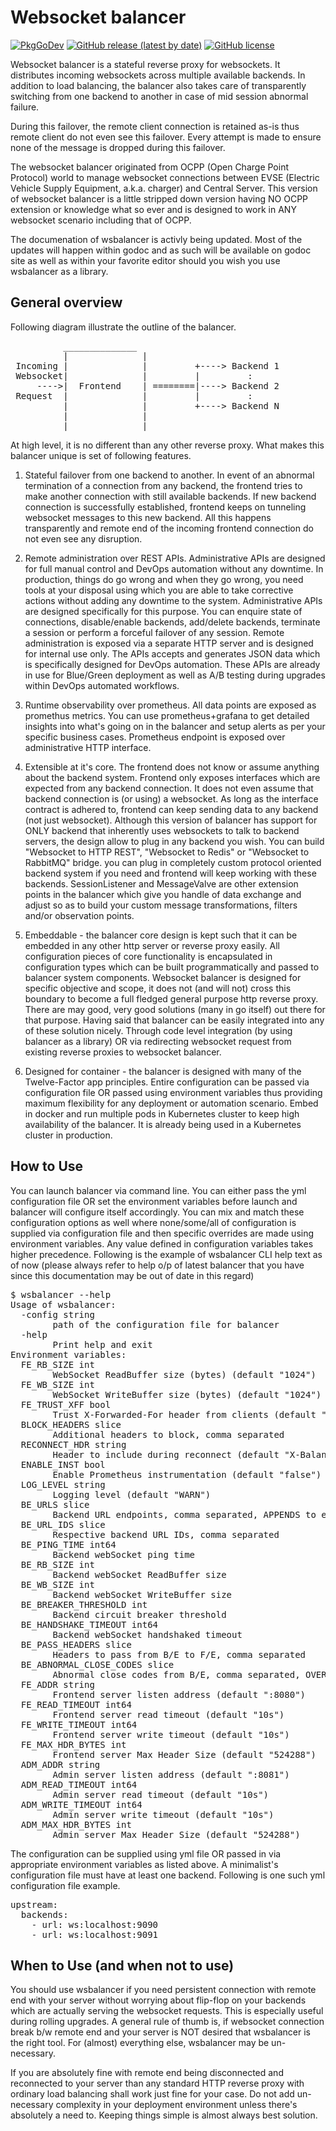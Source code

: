 # Websocket balancer

[![PkgGoDev](https://pkg.go.dev/badge/github.com/apundir/wsbalancer)](https://pkg.go.dev/github.com/apundir/wsbalancer)
[![GitHub release (latest by date)](https://img.shields.io/github/v/release/apundir/wsbalancer)](https://github.com/apundir/wsbalancer/releases)
[![GitHub license](https://img.shields.io/github/license/apundir/wsbalancer)](https://github.com/apundir/wsbalancer/blob/master/LICENSE)

Websocket balancer is a stateful reverse proxy for websockets. It distributes
incoming websockets across multiple available backends. In addition to load
balancing, the balancer also takes care of transparently switching from one
backend to another in case of mid session abnormal failure.

During this failover, the remote client connection is retained as-is thus
remote client do not even see this failover. Every attempt is made to ensure
none of the message is dropped during this failover.

The websocket balancer originated from OCPP (Open Charge Point Protocol)
world to manage websocket connections between EVSE (Electric Vehicle Supply
Equipment, a.k.a. charger) and Central Server. This version of websocket
balancer is a little stripped down version having NO OCPP extension or
knowledge what so ever and is designed to work in ANY websocket scenario
including that of OCPP.

The documenation of wsbalancer is activly being updated. Most of the updates 
will happen within godoc and as such will be available on godoc site as well
as within your favorite editor should you wish you use wsbalancer as a library.

## General overview


Following diagram illustrate the outline of the balancer.
<pre>
          ______________
          |              |
 Incoming |              |         +----> Backend 1
 Websocket|              |         |         :
     ---->|  Frontend    | ========|----> Backend 2
 Request  |              |         |         :
          |              |         +----> Backend N
          |              |
          |______________|
</pre>
At high level,  it is no different than any other reverse proxy. What makes
this balancer unique is set of following features.

1. Stateful failover from one backend to another. In event of an abnormal
termination of a connection from any backend, the frontend tries to make
another connection with still available backends. If new backend connection
is successfully established, frontend keeps on tunneling websocket messages
to this new backend. All this happens transparently and remote end of the
incoming frontend connection do not even see any disruption.

2. Remote administration over REST APIs. Administrative APIs are designed for
full manual control and DevOps automation without any downtime. In
production, things do go wrong and when they go wrong, you need tools at your
disposal using which you are able to take corrective actions without adding
any downtime to the system. Administrative APIs are designed specifically for
this purpose. You can enquire state of connections, disable/enable backends,
add/delete backends, terminate a session or perform a forceful failover of
any session. Remote administration is exposed via a separate HTTP server and
is designed for internal use only. The APIs accepts and generates JSON data
which is specifically designed for DevOps automation. These APIs are already
in use for Blue/Green deployment as well as A/B testing during upgrades
within DevOps automated workflows.

3. Runtime observability over prometheus. All data points are exposed as
promethus metrics. You can use prometheus+grafana to get detailed insights
into what's going on in the balancer and setup alerts as per your specific
business cases. Prometheus endpoint is exposed over administrative HTTP
interface.

4. Extensible at it's core. The frontend does not know or assume anything
about the backend system. Frontend only exposes interfaces which are expected
from any backend connection. It does not even assume that backend connection
is (or using) a websocket. As long as the interface contract is adhered to,
frontend can keep sending data to any backend (not just websocket). Although
this version of balancer has support for ONLY backend that inherently uses
websockets to talk to backend servers, the design allow to plug in any
backend you wish. You can build "Websocket to HTTP REST", "Websocket to
Redis" or "Websocket to RabbitMQ" bridge. you can plug in completely custom
protocol oriented backend system if you need and frontend will keep working
with these backends. SessionListener and MessageValve are other extension
points in the balancer which give you handle of data exchange and adjust so
as to build your custom message transformations, filters and/or observation
points.

5. Embeddable - the balancer core design is kept such that it can be embedded
in any other http server or reverse proxy easily. All configuration pieces of
core functionality is encapsulated in configuration types which can be built
programmatically and passed to balancer system components. Websocket balancer
is designed for specific objective and scope, it does not (and will not)
cross this boundary to become a full fledged general purpose http reverse
proxy. There are may good, very good solutions (many in go itself) out there
for that purpose. Having said that balancer can be easily integrated into any
of these solution nicely. Through code level integration (by using balancer
as a library) OR via redirecting websocket request from existing reverse
proxies to websocket balancer.

6. Designed for container - the balancer is designed with many of the
Twelve-Factor app principles. Entire configuration can be passed via
configuration file OR passed using environment variables thus providing
maximum flexibility for any deployment or automation scenario. Embed in
docker and run multiple pods in Kubernetes cluster to keep high availability
of the balancer. It is already being used in a Kubernetes cluster in
production.

## How to Use

You can launch balancer via command line. You can either pass the yml
configuration file OR set the environment variables before launch and
balancer will configure itself accordingly. You can mix and match these
configuration options as well where none/some/all of configuration is
supplied via configuration file and then specific overrides are made using
environment variables. Any value defined in configuration variables takes
higher precedence. Following is the example of wsbalancer CLI help text as
of now (please always refer to help o/p of latest balancer that you have
since this documentation may be out of date in this regard)

<pre>
$ wsbalancer --help
Usage of wsbalancer:
  -config string
        path of the configuration file for balancer
  -help
        Print help and exit
Environment variables:
  FE_RB_SIZE int
        WebSocket ReadBuffer size (bytes) (default "1024")
  FE_WB_SIZE int
        WebSocket WriteBuffer size (bytes) (default "1024")
  FE_TRUST_XFF bool
        Trust X-Forwarded-For header from clients (default "true")
  BLOCK_HEADERS slice
        Additional headers to block, comma separated
  RECONNECT_HDR string
        Header to include during reconnect (default "X-Balancer-Reconnect")
  ENABLE_INST bool
        Enable Prometheus instrumentation (default "false")
  LOG_LEVEL string
        Logging level (default "WARN")
  BE_URLS slice
        Backend URL endpoints, comma separated, APPENDS to existing backends
  BE_URL_IDS slice
        Respective backend URL IDs, comma separated
  BE_PING_TIME int64
        Backend webSocket ping time
  BE_RB_SIZE int
        Backend webSocket ReadBuffer size
  BE_WB_SIZE int
        Backend webSocket WriteBuffer size
  BE_BREAKER_THRESHOLD int
        Backend circuit breaker threshold
  BE_HANDSHAKE_TIMEOUT int64
        Backend webSocket handshaked timeout
  BE_PASS_HEADERS slice
        Headers to pass from B/E to F/E, comma separated
  BE_ABNORMAL_CLOSE_CODES slice
        Abnormal close codes from B/E, comma separated, OVERWRITE backend config codes
  FE_ADDR string
        Frontend server listen address (default ":8080")
  FE_READ_TIMEOUT int64
        Frontend server read timeout (default "10s")
  FE_WRITE_TIMEOUT int64
        Frontend server write timeout (default "10s")
  FE_MAX_HDR_BYTES int
        Frontend server Max Header Size (default "524288")
  ADM_ADDR string
        Admin server listen address (default ":8081")
  ADM_READ_TIMEOUT int64
        Admin server read timeout (default "10s")
  ADM_WRITE_TIMEOUT int64
        Admin server write timeout (default "10s")
  ADM_MAX_HDR_BYTES int
        Admin server Max Header Size (default "524288")
</pre>

The configuration can be supplied using yml file OR passed in via appropriate
environment variables as listed above. A minimalist's configuration file must
have at least one backend. Following is one such yml configuration file
example.

<pre>
upstream:
  backends:
    - url: ws:localhost:9090
    - url: ws:localhost:9091
</pre>

## When to Use (and when not to use)

You should use wsbalancer if you need persistent connection with remote end
with your server without worrying about flip-flop on your backends which are
actually serving the websocket requests. This is especially useful during
rolling upgrades. A general rule of thumb is, if websocket connection break
b/w remote end and your server is NOT desired that wsbalancer is the right
tool. For (almost) everything else, wsbalancer may be un-necessary.

If you are absolutely fine with remote end being disconnected and reconnected
to your server than any standard HTTP reverse proxy with ordinary load
balancing shall work just fine for your case. Do not add un-necessary
complexity in your deployment environment unless there's absolutely a need
to. Keeping things simple is almost always best solution.